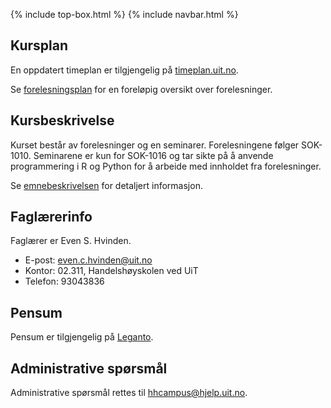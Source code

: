{% include top-box.html %} <!-- Kode for å inkludere boksen på toppen av siden. Se _config.yml for å gjøre endringer. -->
{% include navbar.html %} <!-- Kode for navigasjonsmeny. Se navbar.html for å gjøre endringer. -->
<!-- Gjør endringer under her -->

## Kursplan
En oppdatert timeplan er tilgjengelig på [timeplan.uit.no](timeplan.uit.no).

Se [forelesningsplan](forelesningsplan) for en foreløpig oversikt over forelesninger. 

## Kursbeskrivelse
Kurset består av forelesninger og en seminarer. Forelesningene følger SOK-1010. Seminarene er kun for SOK-1016 og tar sikte på å anvende programmering i R og Python for å arbeide med innholdet fra forelesninger.

Se [emnebeskrivelsen](https://uit.no/utdanning/emner/emne/743171/sok-1016) for detaljert informasjon. 

## Faglærerinfo

Faglærer er Even S. Hvinden. 

- E-post: [even.c.hvinden@uit.no](mailto:even.c.hvinden@uit.no)
- Kontor: 02.311, Handelshøyskolen ved UiT
- Telefon: 93043836

## Pensum

Pensum er tilgjengelig på [Leganto](https://bibsys-c.alma.exlibrisgroup.com/leganto/readinglist/searchlists/8721091880002205?auth=SAML).  

## Administrative spørsmål

Administrative spørsmål rettes til [hhcampus@hjelp.uit.no](mailto:hhcampus@hjelp.uit.no). 
